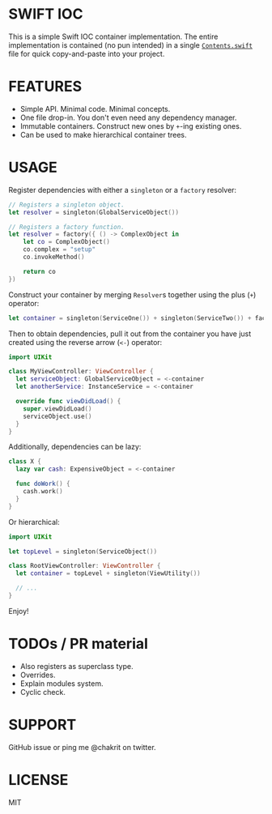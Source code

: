 # SWIFT IOC

This is a simple Swift IOC container implementation. The entire implementation is
contained (no pun intended) in a single
[`Contents.swift`](https://raw.githubusercontent.com/chakrit/swift-ioc/master/SwiftIOC.playground/Contents.swift)
file for quick copy-and-paste into your project.

# FEATURES

* Simple API. Minimal code. Minimal concepts.
* One file drop-in. You don't even need any dependency manager.
* Immutable containers. Construct new ones by `+`-ing existing ones.
* Can be used to make hierarchical container trees.

# USAGE

Register dependencies with either a `singleton` or a `factory` resolver:

```swift
// Registers a singleton object.
let resolver = singleton(GlobalServiceObject())

// Registers a factory function.
let resolver = factory({ () -> ComplexObject in
    let co = ComplexObject()
    co.complex = "setup"
    co.invokeMethod()

    return co
})
```

Construct your container by merging `Resolver`s together using the plus (`+`) operator:

```swift
let container = singleton(ServiceOne()) + singleton(ServiceTwo()) + factory({ InstanceService() })
```

Then to obtain dependencies, pull it out from the container you have just created using
the reverse arrow (`<-`) operator:

```swift
import UIKit

class MyViewController: ViewController {
  let serviceObject: GlobalServiceObject = <-container
  let anotherService: InstanceService = <-container

  override func viewDidLoad() {
    super.viewDidLoad()
    serviceObject.use()
  }
}
```

Additionally, dependencies can be lazy:

```swift
class X {
  lazy var cash: ExpensiveObject = <-container

  func doWork() {
    cash.work()
  }
}
```

Or hierarchical:

```swift
import UIKit

let topLevel = singleton(ServiceObject())

class RootViewController: ViewController {
  let container = topLevel + singleton(ViewUtility())

  // ...
}
```

Enjoy!

# TODOs / PR material

* Also registers as superclass type.
* Overrides.
* Explain modules system.
* Cyclic check.

# SUPPORT

GitHub issue or ping me @chakrit on twitter.

# LICENSE

MIT

